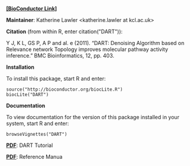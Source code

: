 **[[BioConductor Link]](http://www.bioconductor.org/packages/release/bioc/html/DART.html)**

**Maintainer**: Katherine Lawler <katherine.lawler at kcl.ac.uk>

**Citation** (from within R, enter citation("DART")):


Y J, K L, GS P, A P and al. e (2011). “DART: Denoising Algorithm based on Relevance network Topology improves molecular pathway activity inference.” BMC Bioinformatics, 12, pp. 403.

**Installation**

To install this package, start R and enter:
```
source("http://bioconductor.org/biocLite.R")
biocLite("DART")
```

**Documentation**

To view documentation for the version of this package installed in your system, start R and enter:
```
browseVignettes("DART")
```

**[PDF](./DART/intro.pdf)**: DART Tutorial

**[PDF](./DART/manual.pdf)**: Reference Manua